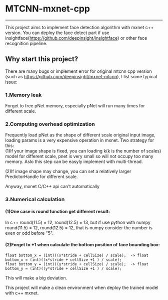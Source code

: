 # MTCNN-mxnet-cpp
--------------------
This project aims to implement face detection algorithm with mxnet c++ version. You can deploy the face detect part if use insightface(https://github.com/deepinsight/insightface) or other face recognition pipeline.

## Why start this project?
There are many bugs or implement error for original mtcnn cpp version (such as https://github.com/deepinsight/mxnet-mtcnn), I list some typical issue:

### 1.Memory leak
Forget to free pNet memory, especially pNet will run many times for different scale.
    
### 2.Computing overhead optimization
Frequently load pNet as the shape of different scale original input image, loading params is a very expensive operation in mxnet. Two strategy for this:  
(1)If your image shape is fixed, you can loading k(k is the number of scales) model for different scale, pnet is very small so will    not occupy too many memory. Aslo this step can be easyly implement with multi-thread.

(2)If image shape may change, you can set a relatively larger PredictorHandle for different scale.
    
Anyway, mxnet C/C++ api can't automatically 

### 3.Numerical calculation
#### (1)One case is round function get different result:
In c++ round(11.5) = 12, round(12.5) = 13, but if use python with numpy round(11.5) = 12, round(12.5) = 12, that is numpy consider the number is even or odd before "5".
#### (2)Forget to +1 when calculate the bottom position of face bounding box:
    float bottom_x = (int)((x*stride + cellSize) / scale);  -> float bottom_x = (int)((x*stride + cellSize +1 ) / scale); 
    float bottom_y = (int)((y*stride + cellSize) / scale);  -> float bottom_y = (int)((y*stride + cellSize +1 ) / scale);

This will make a big deviation.

This project will make a clean environment when deploy the trained model with c++ mxnet.
